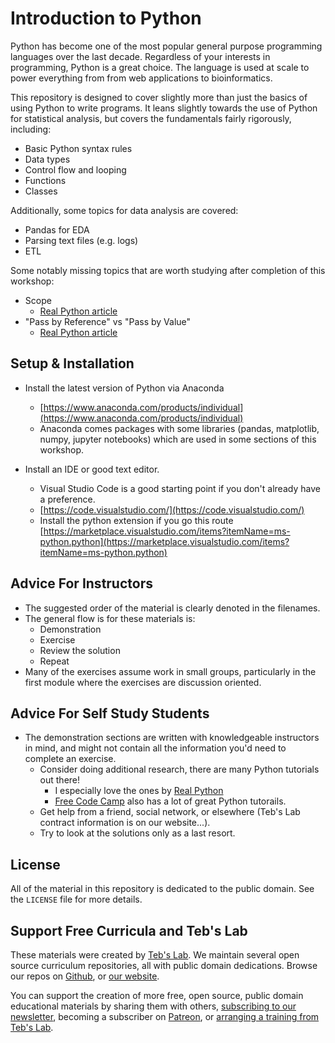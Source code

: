 # Introduction to Python

Python has become one of the most popular general purpose programming languages over the last decade. Regardless of your interests in programming, Python is a great choice. The language is used at scale to power everything from from web applications to bioinformatics.

This repository is designed to cover slightly more than just the basics of using Python to write programs. It leans slightly towards the use of Python for statistical analysis, but covers the fundamentals fairly rigorously, including:

* Basic Python syntax rules
* Data types
* Control flow and looping
* Functions
* Classes

Additionally, some topics for data analysis are covered:

* Pandas for EDA
* Parsing text files (e.g. logs)
* ETL

Some notably missing topics that are worth studying after completion of this workshop:

* Scope
    * [Real Python article](https://realpython.com/python-scope-legb-rule/)
* "Pass by Reference" vs "Pass by Value"
    * [Real Python article](https://realpython.com/python-pass-by-reference/)

## Setup & Installation

* Install the latest version of Python via Anaconda
    * [https://www.anaconda.com/products/individual](https://www.anaconda.com/products/individual)
    * Anaconda comes packages with some libraries (pandas, matplotlib, numpy, jupyter notebooks) which are used in some sections of this workshop.

* Install an IDE or good text editor.
    * Visual Studio Code is a good starting point if you don't already have a preference.
    * [https://code.visualstudio.com/](https://code.visualstudio.com/)
    * Install the python extension if you go this route [https://marketplace.visualstudio.com/items?itemName=ms-python.python](https://marketplace.visualstudio.com/items?itemName=ms-python.python)

## Advice For Instructors

* The suggested order of the material is clearly denoted in the filenames.
* The general flow is for these materials is:
    * Demonstration 
    * Exercise
    * Review the solution
    * Repeat
* Many of the exercises assume work in small groups, particularly in the first module where the exercises are discussion oriented.

## Advice For Self Study Students

* The demonstration sections are written with knowledgeable instructors in mind, and might not contain all the information you'd need to complete an exercise.
    * Consider doing additional research, there are many Python tutorials out there!
        * I especially love the ones by [Real Python](https://realpython.com/)
        * [Free Code Camp](https://www.freecodecamp.org/news/tag/python/) also has a lot of great Python tutorails.
    * Get help from a friend, social network, or elsewhere (Teb's Lab contract information is on our website...).
    * Try to look at the solutions only as a last resort.

## License

All of the material in this repository is dedicated to the public domain. See the `LICENSE` file for more details.

## Support Free Curricula and Teb's Lab

These materials were created by [Teb's Lab](https://tebs-lab.com). We maintain several open source curriculum repositories, all with public domain dedications. Browse our repos on [Github](https://github.com/Tebs-Lab/), or [our website](https://www.tebs-lab.com/education).

You can support the creation of more free, open source, public domain educational materials by sharing them with others, [subscribing to our newsletter](http://eepurl.com/dum8IP), becoming a subscriber on [Patreon](https://www.patreon.com/tebsLab), or [arranging a training from Teb's Lab](https://www.tebs-lab.com/contracting).